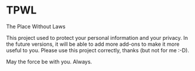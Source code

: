 # TPWL
The Place Without Laws

This project used to protect your personal information and your privacy.
In the future versions, it will be able to add more add-ons to make it more useful to you.
Please use this project correctly, thanks (but not for me :-D).

May the force be with you. Always.

